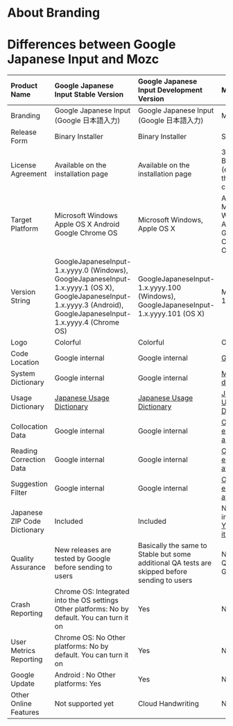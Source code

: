 About Branding
==============

# Differences between Google Japanese Input and Mozc

| Product Name | Google Japanese Input Stable Version                                 | Google Japanese Input Development Version                                 | Mozc |
|:-------------|:---------------------------------------------------------------------|:--------------------------------------------------------------------------|:-----|
| Branding     | Google Japanese Input (Google 日本語入力)                            | Google Japanese Input (Google 日本語入力)                                 | Mozc |
| Release Form | Binary Installer                                                     | Binary Installer                                                          | Source code |
| License Agreement | Available on the installation page                              | Available on the installation page                                        | 3-Clause BSD License (except for third-party code) |
| Target Platform | Microsoft Windows Apple OS X Android Google Chrome OS             | Microsoft Windows, Apple OS X                                             | Android OS, Microsoft Windows, Apple OS X, GNU/Linux, Chromium OS |
| Version String | GoogleJapaneseInput-1.x.yyyy.0 (Windows), GoogleJapaneseInput-1.x.yyyy.1 (OS X), GoogleJapaneseInput-1.x.yyyy.3 (Android), GoogleJapaneseInput-1.x.yyyy.4 (Chrome OS) | GoogleJapaneseInput-1.x.yyyy.100 (Windows), GoogleJapaneseInput-1.x.yyyy.101 (OS X) | Mozc-1.x.yyyy.102 |
| Logo         | Colorful                                                             | Colorful                                                                  | Orange |
| Code Location | Google internal                                                     | Google internal                                                           | [GitHub](https://github.com/google/mozc) |
| System Dictionary | Google internal                                                 | Google internal                                                           | [Mozc dictionary](../src/data/dictionary_oss/README.txt) |
| Usage Dictionary | [Japanese Usage Dictionary](https://github.com/hiroyuki-komatsu/japanese-usage-dictionary) | [Japanese Usage Dictionary](https://github.com/hiroyuki-komatsu/japanese-usage-dictionary) | [Japanese Usage Dictionary](https://github.com/hiroyuki-komatsu/japanese-usage-dictionary) |
| Collocation Data | Google internal                                                  | Google internal                                                           | [Only examples are available](../src/data/dictionary_oss/collocation.txt) |
| Reading Correction Data | Google internal                                           | Google internal                                                           | [Only an example is available](../src/data/dictionary_oss/reading_correction.tsv) |
| Suggestion Filter | Google internal                                                 | Google internal                                                           | [Only an example is available](../src/data/dictionary_oss/suggestion_filter.txt) |
| Japanese ZIP Code Dictionary | Included                                             | Included                                                                  | Not included. [You can add it by yourself](../src/data/dictionary_oss/README.txt) |
| Quality Assurance | New releases are tested by Google before sending to users       | Basically the same to Stable but some additional QA tests are skipped before sending to users | No official QA by Google |
| Crash Reporting | Chrome OS: Integrated into the OS settings Other platforms: No by default. You can turn it on | Yes                                           | No   |
| User Metrics Reporting | Chrome OS: No  Other platforms: No by default. You can turn it on    | Yes                                                             | No   |
| Google Update | Android : No Other platforms: Yes                                   | Yes                                                                       | No   |
| Other Online Features | Not supported yet                                           | Cloud Handwriting                                                         | Nothing |
